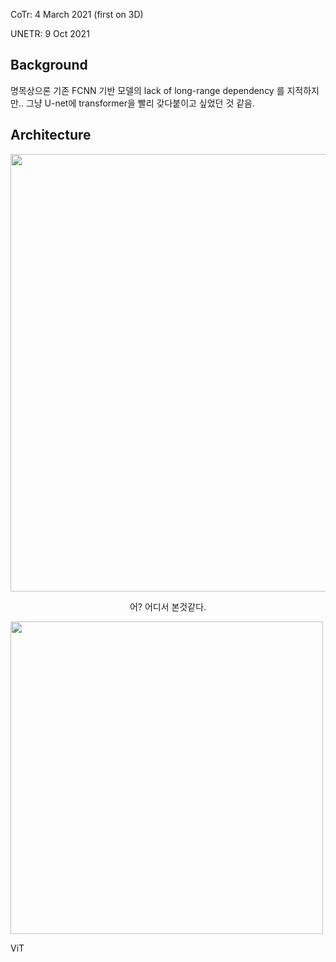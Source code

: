 CoTr: 4 March 2021 (first on 3D)

UNETR: 9 Oct 2021

## Background

명목상으론 기존 FCNN 기반 모델의 lack of long-range dependency 를 지적하지만.. 그냥 U-net에 transformer을 빨리 갖다붙이고 싶었던 것 같음.

## Architecture

<div align="center">
<img src="https://images.velog.io/images/khp3927/post/1484adf2-ffe1-443b-bcf6-694e186bde24/Untitled%20(12).png" width="700px">
  <p>어? 어디서 본것같다.</p>
</div>

<img src="./Assets/vit.gif" width="500px"></img>

ViT

